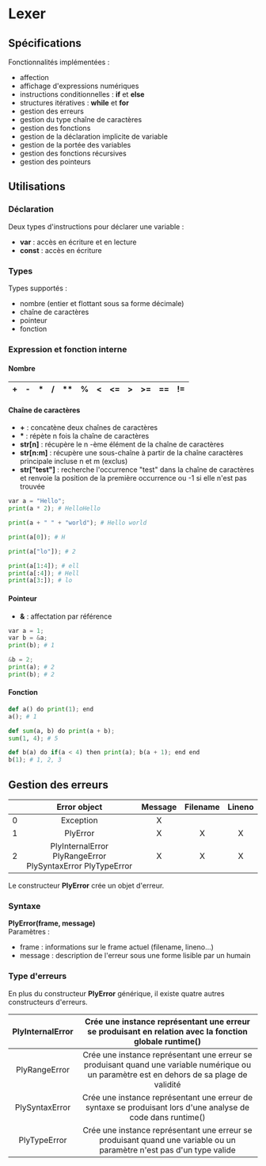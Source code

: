 # Lexer

## Spécifications

Fonctionnalités implémentées :  
 - affection  
 - affichage d'expressions numériques  
 - instructions conditionnelles : __if__ et __else__  
 - structures itératives : __while__ et __for__  
 - gestion des erreurs  
 - gestion du type chaîne de caractères  
 - gestion des fonctions  
 - gestion de la déclaration implicite de variable  
 - gestion de la portée des variables  
 - gestion des fonctions récursives  
 - gestion des pointeurs  

## Utilisations

### Déclaration

Deux types d'instructions pour déclarer une variable :  
 - __var__ : accès en écriture et en lecture  
 - __const__ : accès en écriture  

### Types

Types supportés :  
 - nombre (entier et flottant sous sa forme décimale)  
 - chaîne de caractères  
 - pointeur  
 - fonction  

### Expression et fonction interne

#### Nombre

| + | - | * | / | ** | % | < | <= | > | >= | == | != |
|---|---|---|---|----|---|---|----|---|----|----|----|

#### Chaîne de caractères

 - __+__ : concatène deux chaînes de caractères  
 - __*__ : répète n fois la chaîne de caractères  
 - __str[n]__ : récupère le n -ème élément de la chaîne de caractères  
 - __str[n:m]__ : récupère une sous-chaîne à partir de la chaîne caractères principale incluse n et m (exclus)  
 - __str["test"]__ : recherche l'occurrence "test" dans la chaîne de caractères et renvoie la position de la première occurrence ou -1 si elle n'est pas trouvée  

```python
var a = "Hello";
print(a * 2); # HelloHello

print(a + " " + "world"); # Hello world

print(a[0]); # H

print(a["lo"]); # 2

print(a[1:4]); # ell
print(a[:4]); # Hell
print(a[3:]); # lo
```

#### Pointeur

 - __&__ : affectation par référence  

 ```python
var a = 1;
var b = &a;
print(b); # 1

&b = 2;
print(a); # 2
print(b); # 2
 ```

 #### Fonction

 ```python
def a() do print(1); end
a(); # 1

def sum(a, b) do print(a + b);
sum(1, 4); # 5

def b(a) do if(a < 4) then print(a); b(a + 1); end end
b(1); # 1, 2, 3
```

## Gestion des erreurs

|   |                        Error object                        | Message | Filename | Lineno |
|:-:|:----------------------------------------------------------:|:-------:|:--------:|:------:|
| 0 |                          Exception                         |    X    |          |        |
| 1 |                          PlyError                          |    X    |     X    |    X   |
| 2 | PlyInternalError PlyRangeError PlySyntaxError PlyTypeError |    X    |     X    |    X   |

Le constructeur __PlyError__ crée un objet d'erreur.  

### Syntaxe

__PlyError(frame, message)__  
Paramètres :  
 - frame : informations sur le frame actuel (filename, lineno...)  
 - message : description de l'erreur sous une forme lisible par un humain  

### Type d'erreurs

En plus du constructeur __PlyError__ générique, il existe quatre autres constructeurs d'erreurs.  

| PlyInternalError |                   Crée une instance représentant une erreur se produisant en relation avec la fonction globale runtime()                   |
|:----------------:|:------------------------------------------------------------------------------------------------------------------------------------------:|
|   PlyRangeError  | Crée une instance représentant une erreur se produisant quand une variable numérique ou un paramètre est en dehors de sa plage de validité |
|  PlySyntaxError  |                Crée une instance représentant une erreur de syntaxe se produisant lors d'une analyse de code dans runtime()                |
|   PlyTypeError   |            Crée une instance représentant une erreur se produisant quand une variable ou un paramètre n'est pas d'un type valide           | 
